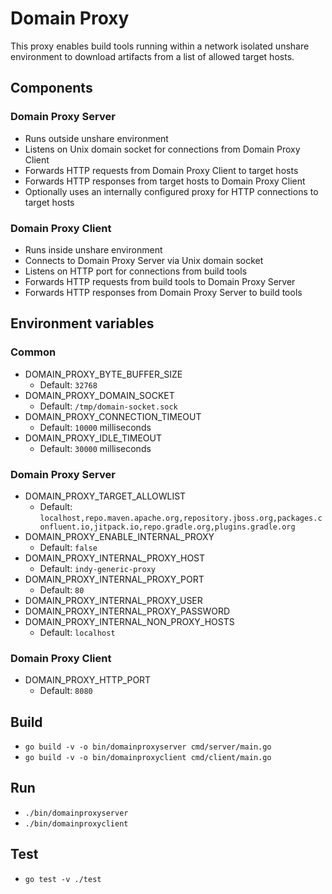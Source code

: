 # Domain Proxy

This proxy enables build tools running within a network isolated unshare environment to download artifacts from a list
of allowed target hosts.

## Components

### Domain Proxy Server

* Runs outside unshare environment
* Listens on Unix domain socket for connections from Domain Proxy Client
* Forwards HTTP requests from Domain Proxy Client to target hosts
* Forwards HTTP responses from target hosts to Domain Proxy Client
* Optionally uses an internally configured proxy for HTTP connections to target hosts

### Domain Proxy Client

* Runs inside unshare environment
* Connects to Domain Proxy Server via Unix domain socket
* Listens on HTTP port for connections from build tools
* Forwards HTTP requests from build tools to Domain Proxy Server
* Forwards HTTP responses from Domain Proxy Server to build tools

## Environment variables

### Common

* DOMAIN_PROXY_BYTE_BUFFER_SIZE
    * Default: `32768`
* DOMAIN_PROXY_DOMAIN_SOCKET
    * Default: `/tmp/domain-socket.sock`
* DOMAIN_PROXY_CONNECTION_TIMEOUT
    * Default: `10000` milliseconds
* DOMAIN_PROXY_IDLE_TIMEOUT
    * Default: `30000` milliseconds

### Domain Proxy Server

* DOMAIN_PROXY_TARGET_ALLOWLIST
    * Default:
      `localhost,repo.maven.apache.org,repository.jboss.org,packages.confluent.io,jitpack.io,repo.gradle.org,plugins.gradle.org`
* DOMAIN_PROXY_ENABLE_INTERNAL_PROXY
    * Default: `false`
* DOMAIN_PROXY_INTERNAL_PROXY_HOST
    * Default: `indy-generic-proxy`
* DOMAIN_PROXY_INTERNAL_PROXY_PORT
    * Default: `80`
* DOMAIN_PROXY_INTERNAL_PROXY_USER
* DOMAIN_PROXY_INTERNAL_PROXY_PASSWORD
* DOMAIN_PROXY_INTERNAL_NON_PROXY_HOSTS
    * Default: `localhost`

### Domain Proxy Client

* DOMAIN_PROXY_HTTP_PORT
    * Default: `8080`

## Build

* `go build -v -o bin/domainproxyserver cmd/server/main.go`
* `go build -v -o bin/domainproxyclient cmd/client/main.go`

## Run

* `./bin/domainproxyserver`
* `./bin/domainproxyclient`

## Test

* `go test -v ./test`
